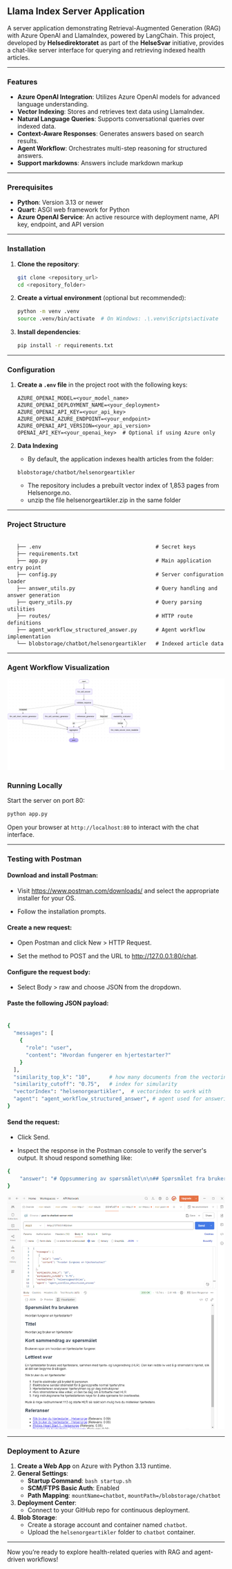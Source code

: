 ## Llama Index Server Application

A server application demonstrating Retrieval-Augmented Generation (RAG) with Azure OpenAI and LlamaIndex, powered by LangChain. This project, developed by **Helsedirektoratet** as part of the **HelseSvar** initiative, provides a chat-like server interface for querying and retrieving indexed health articles.

---

### Features

- **Azure OpenAI Integration**: Utilizes Azure OpenAI models for advanced language understanding.
- **Vector Indexing**: Stores and retrieves text data using LlamaIndex.
- **Natural Language Queries**: Supports conversational queries over indexed data.
- **Context-Aware Responses**: Generates answers based on search results.
- **Agent Workflow**: Orchestrates multi-step reasoning for structured answers.
- **Support markdowns**: Answers include markdown markup 

---

### Prerequisites

- **Python**: Version 3.13 or newer
- **Quart**: ASGI web framework for Python
- **Azure OpenAI Service**: An active resource with deployment name, API key, endpoint, and API version

---

### Installation

1. **Clone the repository**:
    ```bash
    git clone <repository_url>
    cd <repository_folder>
    ```

2. **Create a virtual environment** (optional but recommended):
    ```bash
    python -m venv .venv
    source .venv/bin/activate  # On Windows: .\.venv\Scripts\activate
    ```

3. **Install dependencies**:
    ```bash
    pip install -r requirements.txt
    ```

---

### Configuration

1. **Create a `.env` file** in the project root with the following keys:
    ```dotenv
    AZURE_OPENAI_MODEL=<your_model_name>
    AZURE_OPENAI_DEPLOYMENT_NAME=<your_deployment>
    AZURE_OPENAI_API_KEY=<your_api_key>
    AZURE_OPENAI_AZURE_ENDPOINT=<your_endpoint>
    AZURE_OPENAI_API_VERSION=<your_api_version>
    OPENAI_API_KEY=<your_openai_key>  # Optional if using Azure only
    ```

2. **Data Indexing**
   - By default, the application indexes health articles from the folder:
   ```
   blobstorage/chatbot/helsenorgeartikler
   ```
   - The repository includes a prebuilt vector index of 1,853 pages from Helsenorge.no.
   - unzip the file helsenorgeartikler.zip in the same folder

---


### Project Structure

```

   ├── .env                                     # Secret keys
   ├── requirements.txt
   ├── app.py                                   # Main application entry point
   ├── config.py                                # Server configuration loader
   ├── answer_utils.py                          # Query handling and answer generation
   ├── query_utils.py                           # Query parsing utilities
   ├── routes/                                  # HTTP route definitions
   ├── agent_workflow_structured_answer.py      # Agent workflow implementation
   └── blobstorage/chatbot/helsenorgeartikler   # Indexed article data
```

---

### Agent Workflow Visualization

![Agent Workflow](./docs/agent_workflow_structured_answer.png)



### Running Locally

Start the server on port 80:

```bash
python app.py
```

Open your browser at `http://localhost:80` to interact with the chat interface.

---

### Testing with Postman

#### Download and install Postman:

- Visit https://www.postman.com/downloads/ and select the appropriate installer for your OS.

- Follow the installation prompts.

#### Create a new request:

- Open Postman and click New > HTTP Request.

- Set the method to POST and the URL to http://127.0.0.1:80/chat.

#### Configure the request body:

- Select Body > raw and choose JSON from the dropdown.


#### Paste the following JSON payload:
```bash

{
  "messages": [
    {
      "role": "user",
      "content": "Hvordan fungerer en hjertestarter?"
    }
  ],
  "similarity_top_k": "10",      # how many documents from the vectorindex to work with
  "similarity_cutoff": "0.75",   # index for simularity
  "vectorIndex": "helsenorgeartikler",  # vectorindex to work with
  "agent": "agent_workflow_structured_answer", # agent used for answering the query
}
```

#### Send the request:

- Click Send.

- Inspect the response in the Postman console to verify the server's output. It shoud respond something like:
``` bash
{
    "answer": "# Oppsummering av spørsmålet\n\n## Spørsmålet fra brukeren\nHvordan fungerer en hjertestarter?\n\n## Tittel\nHvordan jeg bruker en hjertestarter?\n\n## Kort sammendrag av spørsmålet\nBrukeren spør om hvordan en hjertestarter fungerer.\n\n## Lettlest svar\nEn hjertestarter brukes ved hjertestans sammen med hjerte- og lungeredning (HLR). Når noen opplever hjertestans, kan en hjertestarter bidra til å gjenopprette en normal hjerterytme. \n\nSlik fungerer en hjertestarter:\n1. En hjertestarter brukes ved hjertestans. Den har to elektroder som festes på brystet til personen i hjertestans.\n2. Ved hjelp av disse elektrodene kan hjertestarteren gi ett eller flere strømstøt gjennom hjertet. Dette gir hjertet en sjanse til å starte på nytt med riktig rytme.\n3. Hjertestarteren analyserer hjerterytmen og gir instruksjoner om hva du skal gjøre. Hvis strømstøt ikke vil ha effekt, vil hjertestarteren be deg fortsette med hjerte- og lungeredning.\n4. Hjertestarteren vil også be deg om å stoppe HLR for å analysere hjerterytmen på nytt hvert tredje minutt.\n5. Dersom personen har ventrikkelflimmer eller ventrikkeltakykardi (kaotiske hjerterytmer), vil hjertestarteren anbefale å gi strømstøt ved å trykke på sjokknappen.\n6. Etter at strømstøt er gitt, må du fortsette med HLR inntil ambulansen kommer eller til du ser sikre tegn til liv.\n\nDet er viktig å følge hjertestarterens instruksjoner nøye og fortsette med hjerte- og lungeredning til ambulansepersonell overtar eller til personen viser tegn til liv.\n\n## Referanser\n- [Slik bruker du hjertestarter - Helsenorge](https://www.helsenorge.no/forstehjelp/bruk-av-hjertestarter/) (Relevans: 0.89)\n- [Slik bruker du hjertestarter - Helsenorge](https://www.helsenorge.no/forstehjelp/bruk-av-hjertestarter/) (Relevans: 0.88)\n- [Phillips Heart Start 1 - Helsenorge](https://www.helsenorge.no/forstehjelp/registrer-din-hjertestarter/phillips-heart-start-1/) (Relevans: 0.85)\n- [Registrer din hjertestarter - Helsenorge](https://www.helsenorge.no/forstehjelp/registrer-din-hjertestarter/) (Relevans: 0.85)\n- [Phillips Heartstart FRX - Helsenorge](https://www.helsenorge.no/forstehjelp/registrer-din-hjertestarter/phillips-heartstart-frx/) (Relevans: 0.85)\n- [Philips HeartStart FR3 - Helsenorge](https://www.helsenorge.no/forstehjelp/registrer-din-hjertestarter/philips-heartstart-fr3/) (Relevans: 0.84)\n- [Hjartestans – Ring 113 og start hjartekompresjonar - Helsenorge](https://www.helsenorge.no/sykdom/hjerte-og-kar/hjertestans/) (Relevans: 0.84)\n- [Hjerte- og lungeredning (HLR) - slik gir du livreddende førstehjelp - Helsenorge](https://www.helsenorge.no/forstehjelp/hjerte-og-lungeredning/) (Relevans: 0.84)\n- [Hjartestans – Ring 113 og start hjartekompresjonar - Helsenorge](https://www.helsenorge.no/sykdom/hjerte-og-kar/hjertestans/) (Relevans: 0.83)\n- [Primedic Heartsave ONE - Helsenorge](https://www.helsenorge.no/forstehjelp/registrer-din-hjertestarter/primedic-heartsave-one/) (Relevans: 0.83)\n"
}
```
![Postman example](./docs/postman.png)

---

### Deployment to Azure

1. **Create a Web App** on Azure with Python 3.13 runtime.
2. **General Settings**:
   - **Startup Command**: `bash startup.sh`
   - **SCM/FTPS Basic Auth**: Enabled
   - **Path Mapping**: `mountName=chatbot`, `mountPath=/blobstorage/chatbot`
3. **Deployment Center**:
   - Connect to your GitHub repo for continuous deployment.
4. **Blob Storage**:
   - Create a storage account and container named `chatbot`.
   - Upload the `helsenorgeartikler` folder to `chatbot` container.

---

Now you’re ready to explore health-related queries with RAG and agent-driven workflows!
